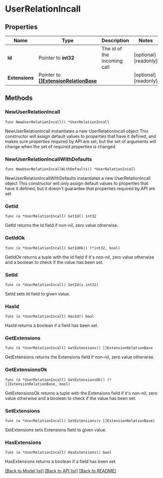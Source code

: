 # UserRelationIncall

## Properties

Name | Type | Description | Notes
------------ | ------------- | ------------- | -------------
**Id** | Pointer to **int32** | The id of the incoming call | [optional] [readonly]
**Extensions** | Pointer to [**[]ExtensionRelationBase**](ExtensionRelationBase.md) |  | [optional] [readonly]

## Methods

### NewUserRelationIncall

`func NewUserRelationIncall() *UserRelationIncall`

NewUserRelationIncall instantiates a new UserRelationIncall object
This constructor will assign default values to properties that have it defined,
and makes sure properties required by API are set, but the set of arguments
will change when the set of required properties is changed

### NewUserRelationIncallWithDefaults

`func NewUserRelationIncallWithDefaults() *UserRelationIncall`

NewUserRelationIncallWithDefaults instantiates a new UserRelationIncall object
This constructor will only assign default values to properties that have it defined,
but it doesn't guarantee that properties required by API are set

### GetId

`func (o *UserRelationIncall) GetId() int32`

GetId returns the Id field if non-nil, zero value otherwise.

### GetIdOk

`func (o *UserRelationIncall) GetIdOk() (*int32, bool)`

GetIdOk returns a tuple with the Id field if it's non-nil, zero value otherwise
and a boolean to check if the value has been set.

### SetId

`func (o *UserRelationIncall) SetId(v int32)`

SetId sets Id field to given value.

### HasId

`func (o *UserRelationIncall) HasId() bool`

HasId returns a boolean if a field has been set.

### GetExtensions

`func (o *UserRelationIncall) GetExtensions() []ExtensionRelationBase`

GetExtensions returns the Extensions field if non-nil, zero value otherwise.

### GetExtensionsOk

`func (o *UserRelationIncall) GetExtensionsOk() (*[]ExtensionRelationBase, bool)`

GetExtensionsOk returns a tuple with the Extensions field if it's non-nil, zero value otherwise
and a boolean to check if the value has been set.

### SetExtensions

`func (o *UserRelationIncall) SetExtensions(v []ExtensionRelationBase)`

SetExtensions sets Extensions field to given value.

### HasExtensions

`func (o *UserRelationIncall) HasExtensions() bool`

HasExtensions returns a boolean if a field has been set.

[[Back to Model list]](../README.md#documentation-for-models) [[Back to API list]](../README.md#documentation-for-api-endpoints) [[Back to README]](../README.md)
